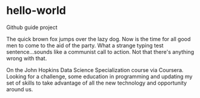 # hello-world
Github guide project

The quick brown fox jumps over the lazy dog. Now is the time for all good men to come to the aid of the party. What a strange typing test sentence...sounds like a communist call to action. Not that there's anything wrong with that.

On the John Hopkins Data Science Specialization course via Coursera. Looking for a challenge, some education in programming and updating my set of skills to take advantage of all the new technology and opportunity around us.
